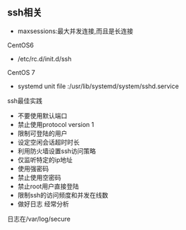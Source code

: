 ## ssh相关

- maxsessions:最大并发连接,而且是长连接



CentOS6

- /etc/rc.d/init.d/ssh

CentOS 7

- systemd unit file :/usr/lib/systemd/system/sshd.service



ssh最佳实践

- 不要使用默认端口
- 禁止使用protocol version 1
- 限制可登陆的用户
- 设定空闲会话超时时长
- 利用防火墙设置ssh访问策略
- 仅监听特定的ip地址
- 使用强密码
- 禁止使用空密码
- 禁止root用户直接登陆
- 限制ssh的访问频度和并发在线数
- 做好日志 经常分析

日志在/var/log/secure